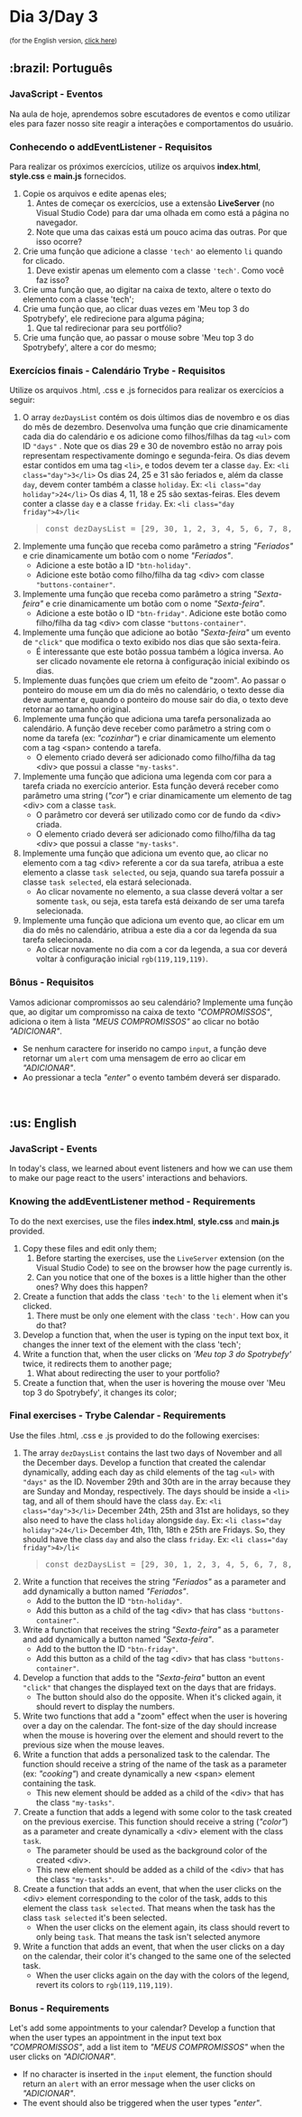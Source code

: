 # Dia 3/Day 3

<small>(for the English version, <a href="#en">click here</a>)</small>

<h2>:brazil: Português</h2>
<h3>JavaScript - Eventos</h3>
<p>Na aula de hoje, aprendemos sobre escutadores de eventos e como utilizar eles para fazer nosso site reagir a interações e comportamentos do usuário.</p>
<h3>Conhecendo o addEventListener - Requisitos</h3>
<p>Para realizar os próximos exercícios, utilize os arquivos <strong>index.html</strong>, <strong>style.css</strong> e <strong>main.js</strong> fornecidos.</p>
<ol>
  <li>Copie os arquivos e edite apenas eles;
    <ol>
      <li>Antes de começar os exercícios, use a extensão <strong>LiveServer</strong> (no Visual Studio Code) para dar uma olhada em como está a página no navegador.</li>
      <li>Note que uma das caixas está um pouco acima das outras. Por que isso ocorre?</li>
    </ol>
  </li>
  <li>Crie uma função que adicione a classe <code>'tech'</code> ao elemento <code>li</code> quando for clicado.
    <ol>
      <li>Deve existir apenas um elemento com a classe <code>'tech'</code>. Como você faz isso?</li>
    </ol>
  </li>
  <li>Crie uma função que, ao digitar na caixa de texto, altere o texto do elemento com a classe 'tech';</li>
  <li>Crie uma função que, ao clicar duas vezes em 'Meu top 3 do Spotrybefy', ele redirecione para alguma página;
    <ol>
      <li>Que tal redirecionar para seu portfólio?</li>
    </ol>
  </li>
  <li>Crie uma função que, ao passar o mouse sobre 'Meu top 3 do Spotrybefy', altere a cor do mesmo;</li>
</ol>
<h3>Exercícios finais - Calendário Trybe - Requisitos</h3>
<p>Utilize os arquivos .html, .css e .js fornecidos para realizar os exercícios a seguir:</p>
<ol>
  <li>O array <code>dezDaysList</code> contém os dois últimos dias de novembro e os dias do mês de dezembro. Desenvolva uma função que crie dinamicamente cada dia do calendário e os adicione como filhos/filhas da tag <code>&lt;ul&gt;</code> com ID <code>"days"</code> . Note que os dias 29 e 30 de novembro estão no array pois representam respectivamente domingo e segunda-feira.
  Os dias devem estar contidos em uma tag <code>&lt;li&gt;</code>, e todos devem ter a classe <code>day</code>. Ex: <code>&lt;li class="day"&gt;3&lt;/li&gt;</code>
  Os dias 24, 25 e 31 são feriados e, além da classe <code>day</code>, devem conter também a classe <code>holiday</code>. Ex: <code>&lt;li class="day holiday">24&lt;/li&gt;</code>
  Os dias 4, 11, 18 e 25 são sextas-feiras. Eles devem conter a classe <code>day</code> e a classe <code>friday</code>. Ex: <code>&lt;li class="day friday">4&gt;/li&lt;</code>
    <blockquote>
  <pre>
const dezDaysList = [29, 30, 1, 2, 3, 4, 5, 6, 7, 8, 9, 10, 11, 12, 13, 14, 15, 16, 17, 18, 19, 20, 21, 22, 23, 24, 25, 26, 27, 28, 29, 30, 31];</pre>
    </blockquote>
  </li>
  <li>Implemente uma função que receba como parâmetro a string <em>"Feriados"</em> e crie dinamicamente um botão com o nome <em>"Feriados"</em>.
    <ul>
      <li>Adicione a este botão a ID <code>"btn-holiday"</code>.</li>
      <li>Adicione este botão como filho/filha da tag &lt;div&gt; com classe <code>"buttons-container"</code>.</li>
    </ul>
  </li>
  <li>Implemente uma função que receba como parâmetro a string <em>"Sexta-feira"</em> e crie dinamicamente um botão com o nome <em>"Sexta-feira"</em>.
    <ul>
      <li>Adicione a este botão o ID <code>"btn-friday"</code>.
        Adicione este botão como filho/filha da tag &lt;div&gt; com classe <code>"buttons-container"</code>.
      </li>
    </ul>
  </li>
  <li>
    Implemente uma função que adicione ao botão <em>"Sexta-feira"</em> um evento de <code>"click"</code> que modifica o texto exibido nos dias que são sexta-feira.
    <ul>
      <li>É interessante que este botão possua também a lógica inversa. Ao ser clicado novamente ele retorna à configuração inicial exibindo os dias.</li>
    </ul>
  </li>
  <li>Implemente duas funções que criem um efeito de "zoom". Ao passar o ponteiro do mouse em um dia do mês no calendário, o texto desse dia deve aumentar e, quando o ponteiro do mouse sair do dia, o texto deve retornar ao tamanho original.</li>
  <li>Implemente uma função que adiciona uma tarefa personalizada ao calendário. A função deve receber como parâmetro a string com o nome da tarefa (ex: <em>"cozinhar"</em>) e criar dinamicamente um elemento com a tag &lt;span&gt; contendo a tarefa.
    <ul>
      <li>O elemento criado deverá ser adicionado como filho/filha da tag &lt;div&gt; que possui a classe <code>"my-tasks"</code>.</li>
    </ul>
  </li>
  <li>Implemente uma função que adiciona uma legenda com cor para a tarefa criada no exercício anterior. Esta função deverá receber como parâmetro uma string (<em>"cor"</em>) e criar dinamicamente um elemento de tag &lt;div&gt; com a classe <code>task</code>.
    <ul>
      <li>O parâmetro cor deverá ser utilizado como cor de fundo da &lt;div&gt; criada.</li>
      <li>O elemento criado deverá ser adicionado como filho/filha da tag &lt;div&gt; que possui a classe <code>"my-tasks"</code>.</li>
    </ul>
  </li>
  <li>Implemente uma função que adiciona um evento que, ao clicar no elemento com a tag &lt;div&gt; referente a cor da sua tarefa, atribua a este elemento a classe <code>task selected</code>, ou seja, quando sua tarefa possuir a classe <code>task selected</code>, ela estará selecionada.
    <ul>
      <li>Ao clicar novamente no elemento, a sua classe deverá voltar a ser somente <code>task</code>, ou seja, esta tarefa está deixando de ser uma tarefa selecionada.</li>
    </ul>
  </li>
  <li>Implemente uma função que adiciona um evento que, ao clicar em um dia do mês no calendário, atribua a este dia a cor da legenda da sua tarefa selecionada.
  <ul>
    <li>Ao clicar novamente no dia com a cor da legenda, a sua cor deverá voltar à configuração inicial <code>rgb(119,119,119)</code>.</li>
  </ul>
  </li>
</ol>
<h3>Bônus - Requisitos</h3>
<p>Vamos adicionar compromissos ao seu calendário? Implemente uma função que, ao digitar um compromisso na caixa de texto <em>"COMPROMISSOS"</em>, adiciona o item à lista <em>"MEUS COMPROMISSOS"</em> ao clicar no botão <em>"ADICIONAR"</em>.</p>  
<ul>
  <li>Se nenhum caractere for inserido no campo <code>input</code>, a função deve retornar um <code>alert</code> com uma mensagem de erro ao clicar em <em>"ADICIONAR"</em>.</li>
  <li>Ao pressionar a tecla <em>"enter"</em> o evento também deverá ser disparado.</li>
</ul>
<br>

<h2 id="en">:us: English</h2>
<h3>JavaScript - Events</h3>
<p>In today's class, we learned about event listeners and how we can use them to make our page react to the users' interactions and behaviors.</p>
<h3>Knowing the addEventListener method - Requirements</h3>
<p>To do the next exercises, use the files <strong>index.html</strong>, <strong>style.css</strong> and <strong>main.js</strong> provided.</p>
<ol>
  <li>Copy these files and edit only them;
    <ol>
      <li>Before starting the exercises, use the <code>LiveServer</code> extension (on the Visual Studio Code) to see on the browser how the page currently is.</li>
      <li>Can you notice that one of the boxes is a little higher than the other ones? Why does this happen?</li>
    </ol>
  </li>
  <li>Create a function that adds the class <code>'tech'</code> to the <code>li</code> element when it's clicked.
    <ol>
      <li>There must be only one element with the class <code>'tech'</code>. How can you do that?</li>
    </ol>
  </li>
  <li>Develop a function that, when the user is typing on the input text box, it changes the inner text of the element with the class 'tech';</li>
  <li>Write a function that, when the user clicks on <em>'Meu top 3 do Spotrybefy'</em> twice, it redirects them to another page;
    <ol>
      <li>What about redirecting the user to your portfolio?</li>
    </ol>
  </li>
  <li>Create a function that, when the user is hovering the mouse over 'Meu top 3 do Spotrybefy', it changes its color;</li>
</ol>
<h3>Final exercises - Trybe Calendar - Requirements</h3>
<p>Use the files .html, .css e .js provided to do the following exercises:</p>
<ol>
  <li>The array <code>dezDaysList</code> contains the last two days of November and all the December days. Develop a function that created the calendar dynamically, adding each day as child elements of the tag <code>&lt;ul&gt;</code> with <code>"days"</code> as the ID. November 29th and 30th are in the array because they are Sunday and Monday, respectively.
  The days should be inside a <code>&lt;li&gt;</code> tag, and all of them should have the class <code>day</code>. Ex: <code>&lt;li class="day"&gt;3&lt;/li&gt;</code>
  December 24th, 25th and 31st are holidays, so they also need to have the class <code>holiday</code> alongside <code>day</code>. Ex: <code>&lt;li class="day holiday">24&lt;/li&gt;</code>
  December 4th, 11th, 18th e 25th are Fridays. So, they should have the class <code>day</code> and also the class <code>friday</code>. Ex: <code>&lt;li class="day friday">4&gt;/li&lt;</code>
    <blockquote>
  <pre>
const dezDaysList = [29, 30, 1, 2, 3, 4, 5, 6, 7, 8, 9, 10, 11, 12, 13, 14, 15, 16, 17, 18, 19, 20, 21, 22, 23, 24, 25, 26, 27, 28, 29, 30, 31];</pre>
    </blockquote>
  </li>
  <li>Write a function that receives the string <em>"Feriados"</em> as a parameter and add dynamically a button named <em>"Feriados"</em>.
    <ul>
      <li>Add to the button the ID <code>"btn-holiday"</code>.</li>
      <li>Add this button as a child of the tag &lt;div&gt; that has class <code>"buttons-container"</code>.</li>
    </ul>
  </li>
  <li>Write a function that receives the string <em>"Sexta-feira"</em> as a parameter and add dynamically a button named <em>"Sexta-feira"</em>.
    <ul>
      <li>Add to the button the ID <code>"btn-friday"</code>.</li>
      <li>Add this button as a child of the tag &lt;div&gt; that has class <code>"buttons-container"</code>.</li>
    </ul>
  </li>
  <li>Develop a function that adds to the <em>"Sexta-feira"</em> button an event <code>"click"</code> that changes the displayed text on the days that are fridays.
    <ul>
      <li>The button should also do the opposite. When it's clicked again, it should revert to display the numbers.</li>
    </ul>
  </li>
  <li>Write two functions that add a "zoom" effect when the user is hovering over a day on the calendar. The font-size of the day should increase when the mouse is hovering over the element and should revert to the previous size when the mouse leaves.</li>
  <li>Write a function that adds a personalized task to the calendar. The function should receive a string of the name of the task as a parameter (ex: <em>"cooking"</em>) and create dynamically a new &lt;span&gt; element containing the task.
    <ul>
      <li>This new element should be added as a child of the &lt;div&gt; that has the class <code>"my-tasks"</code>.</li>
    </ul>
  </li>
  <li>Create a function that adds a legend with some color to the task created on the previous exercise. This function should receive a string (<em>"color"</em>) as a parameter and create dynamically a &lt;div&gt; element with the class <code>task</code>.
    <ul>
      <li>The parameter should be used as the background color of the created &lt;div&gt;.</li>
      <li>This new element should be added as a child of the &lt;div&gt; that has the class <code>"my-tasks"</code>.</li>
    </ul>
  </li>
  <li>Create a function that adds an event, that when the user clicks on the &lt;div&gt; element corresponding to the color of the task, adds to this element the class <code>task selected</code>. That means when the task has the class <code>task selected</code> it's been selected.
    <ul>
      <li>When the user clicks on the element again, its class should revert to only being <code>task</code>. That means the task isn't selected anymore</li>
    </ul>
  </li>
  <li>Write a function that adds an event, that when the user clicks on a day on the calendar, their color it's changed to the same one of the selected task.
  <ul>
    <li>When the user clicks again on the day with the colors of the legend, revert its colors to <code>rgb(119,119,119)</code>.</li>
  </ul>
  </li>
</ol>
<h3>Bonus - Requirements</h3>
<p>Let's add some appointments to your calendar? Develop a function that when the user types an appointment in the input text box <em>"COMPROMISSOS"</em>, add a list item to <em>"MEUS COMPROMISSOS"</em> when the user clicks on <em>"ADICIONAR"</em>.</p>  
<ul>
  <li>If no character is inserted in the <code>input</code> element, the function should return an <code>alert</code> with an error message when the user clicks on <em>"ADICIONAR"</em>.</li>
  <li>The event should also be triggered when the user types <em>"enter"</em>.</li>
</ul>